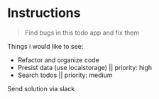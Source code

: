 # Instructions 
> Find bugs in this todo app and fix them

Things i would like to see:
- Refactor and organize code
- Presist data (use localstorage) || priority: high
- Search todos || priority: medium


Send solution via slack
